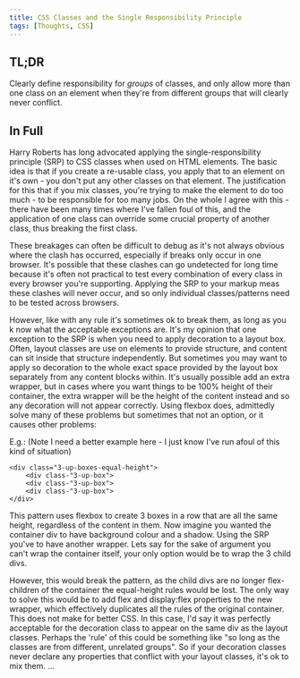 ```yaml
---
title: CSS Classes and the Single Responsibility Principle
tags: [Thoughts, CSS]
---
```

TL;DR
-----
Clearly define responsibility for _groups_ of classes, and only allow more than one class on an element when they're from different groups that will clearly never conflict.


In Full
-------

Harry Roberts has long advocated applying the single-responsibility principle (SRP) to CSS classes when used on HTML elements.
The basic idea is that if you create a re-usable class, you apply that to an element on it's own - you don't put any other classes on that element.
The justification for this that if you mix classes, you're trying to make the element to do too much - to be responsible for too many jobs.
On the whole I agree with this - there have been many times where I've fallen foul of this, and the application of one class can override some crucial property of another class, thus breaking the first class.

These breakages can often be difficult to debug as it's not always obvious where the clash has occurred, especially if breaks only occur in one browser. It's possible that these clashes can go undetected for long time because it's often not practical to test every combination of every class in every browser you're supporting.
Applying the SRP to your markup meas these clashes will never occur, and so only individual classes/patterns need to be tested across browsers.

However, like with any rule it's sometimes ok to break them, as long as you k now what the acceptable exceptions are.
It's my opinion that one exception to the SRP is when you need to apply decoration to a layout box. Often, layout classes are use on elements to provide structure, and content can sit inside that structure independently. But sometimes you may want to apply so decoration to the whole exact space provided by the layout box separately from any content blocks within. It's usually possible add an extra wrapper, but in cases where you want things to be 100% height of their container, the extra wrapper will be the height of the content instead and so any decoration will not appear correctly. Using flexbox does, admittedly solve many of these problems but sometimes that not an option, or it causes other problems:

E.g.:
(Note I need a better example here - I just know I've run afoul of this kind of situation)

~~~
<div class="3-up-boxes-equal-height">
    <div class-"3-up-box">
    <div class-"3-up-box">
    <div class-"3-up-box">
</div>
~~~

This pattern uses flexbox to create 3 boxes in a row that are all the same height, regardless of the content in them.
Now imagine you wanted the container div to have background colour and a shadow. Using the SRP you've to have another wrapper.
Lets say for the sake of argument you can't wrap the container itself, your only option would be to wrap the 3 child divs.

However, this would break the pattern, as the child divs are no longer flex-children of the container the equal-height rules would be lost. The only way to solve this would be to add flex and display:flex properties to the new wrapper, which effectively duplicates all the rules of the original container. This does not make for better CSS. In this case, I'd say it was perfectly acceptable for the decoration class to appear on the same div as the layout classes.
Perhaps the 'rule' of this could be something like "so long as the classes are from different, unrelated groups".
So if your decoration classes never declare any properties that conflict with your layout classes, it's ok to mix them.
...
